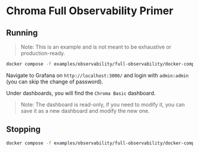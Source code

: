 # Chroma Full Observability Primer

## Running

> Note: This is an example and is not meant to be exhaustive or production-ready.

```bash
docker compose -f examples/observability/full-observability/docker-compose.yaml up --build -d
```

Navigate to Grafana on `http://localhost:3000/` and login with `admin:admin` (you can skip the change of password).

Under dashboards, you will find the `Chroma Basic` dashboard.

> Note: The dashboard is read-only, if you need to modify it, you can save it as a new dashboard and modify the new one.

## Stopping

```bash
docker compose -f examples/observability/full-observability/docker-compose.yaml down --volumes --rmi
```
